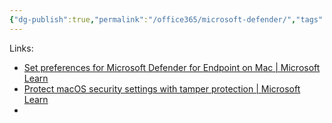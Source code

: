 ```yaml
---
{"dg-publish":true,"permalink":"/office365/microsoft-defender/","tags":["public"],"noteIcon":"1","created":"2024-08-03T14:52:58.228+02:00","updated":"2023-02-19T11:46:04.000+01:00"}
---
```



Links:

- [Set preferences for Microsoft Defender for Endpoint on Mac | Microsoft Learn](https://learn.microsoft.com/en-us/microsoft-365/security/defender-endpoint/mac-preferences?view=o365-worldwide)
- [Protect macOS security settings with tamper protection | Microsoft Learn](https://learn.microsoft.com/en-us/microsoft-365/security/defender-endpoint/tamperprotection-macos?view=o365-worldwide)
- 
